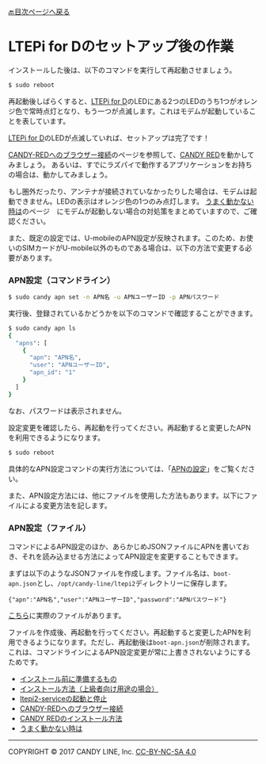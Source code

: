 [🔙目次ページへ戻る](README.md)

# LTEPi for Dのセットアップ後の作業

インストールした後は、以下のコマンドを実行して再起動させましょう。

```bash
$ sudo reboot
```

再起動後しばらくすると、[LTEPi for D](https://www.candy-line.io/製品一覧/ltepi-for-d/)のLEDにある2つのLEDのうち1つがオレンジ色で常時点灯となり、もう一つが点滅します。これはモデムが起動していることを表しています。

[LTEPi for D](https://www.candy-line.io/製品一覧/ltepi-for-d/)のLEDが点滅していれば、セットアップは完了です！

[CANDY-REDへのブラウザー接続](CANDY-REDへのブラウザー接続.md)のページを参照して、[CANDY RED](https://github.com/dbaba/candy-red)を動かしてみましょう。
あるいは、すでにラズパイで動作するアプリケーションをお持ちの場合は、動かしてみましょう。

もし圏外だったり、アンテナが接続されていなかったりした場合は、モデムは起動できません。LEDの表示はオレンジ色の1つのみ点灯します。
[うまく動かない時は](うまく動かない時は.md)のページ　にモデムが起動しない場合の対処策をまとめていますので、ご確認ください。

また、既定の設定では、U-mobileのAPN設定が反映されます。このため、お使いのSIMカードがU-mobile以外のものである場合は、以下の方法で変更する必要があります。

### APN設定（コマンドライン）

```bash
$ sudo candy apn set -n APN名 -u APNユーザーID -p APNパスワード
```

実行後、登録されているかどうかを以下のコマンドで確認することができます。
```bash
$ sudo candy apn ls
{
  "apns": [
    {
      "apn": "APN名",
      "user": "APNユーザーID",
      "apn_id": "1"
    }
  ]
}
```

なお、パスワードは表示されません。

設定変更を確認したら、再起動を行ってください。再起動すると変更したAPNを利用できるようになります。

```bash
$ sudo reboot
```

具体的なAPN設定コマンドの実行方法については、「[APNの設定](APNの設定.md)」をご覧ください。

また、APN設定方法には、他にファイルを使用した方法もあります。以下にファイルによる変更方法を記します。

### APN設定（ファイル）

コマンドによるAPN設定のほか、あらかじめJSONファイルにAPNを書いておき、それを読み込ませる方法によってAPN設定を変更することもできます。

まずは以下のようなJSONファイルを作成します。ファイル名は、`boot-apn.json`とし、`/opt/candy-line/ltepi2`ディレクトリーに保存します。
```
{"apn":"APN名","user":"APNユーザーID","password":"APNパスワード"}
```
[こちら](systemd/boot-apn.umobile.jp.json)に実際のファイルがあります。

ファイルを作成後、再起動を行ってください。再起動すると変更したAPNを利用できるようになります。ただし、再起動後は`boot-apn.json`が削除されます。これは、コマンドラインによるAPN設定変更が常に上書きされないようにするためです。

* [インストール前に準備するもの](インストール前に準備するもの.md)
* [インストール方法（上級者向け用途の場合）](インストール方法＜上級者向け用途の場合＞.md)
* [ltepi2-serviceの起動と停止](ltepi2-serviceの起動と停止.md)
* [CANDY-REDへのブラウザー接続](CANDY-REDへのブラウザー接続.md)
* [CANDY REDのインストール方法](CANDY-REDのインストール方法.md)
* [うまく動かない時は](うまく動かない時は.md)

---
COPYRIGHT © 2017 CANDY LINE, Inc. [CC-BY-NC-SA 4.0](https://creativecommons.org/licenses/by-nc-sa/4.0/)
